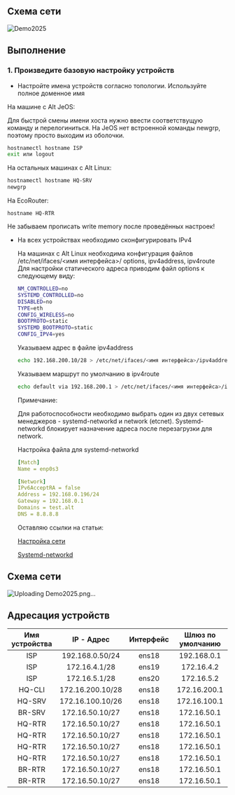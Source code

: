 

## Схема сети 

![Demo2025](https://github.com/user-attachments/assets/84b0a8d8-d8f7-40be-a563-453d1cd6d66c)


## Выполнение
### 1. Произведите базовую настройку устройств

- Настройте имена устройств согласно топологии. Используйте
полное доменное имя

На машине с Alt JeOS:

Для быстрой смены имени хоста нужно ввести соответствущую команду и перелогиниться.
На JeOS нет встроенной команды newgrp, поэтому просто выходим из оболочки. 

``` bash
hostnamectl hostname ISP
exit или logout
```
На остальных машинах с Alt Linux:

```  bash
hostnamectl hostname HQ-SRV
newgrp
```
На EcoRouter:
```
hostname HQ-RTR

```

Не забываем прописать write memory после проведённых настроек!

- На всех устройствах необходимо сконфигурировать IPv4

  На машинах с Alt Linux необходима конфигурация файлов /etc/net/ifaces/<имя интерфейса>/ options, ipv4address, ipv4route
  Для настройки статического адреса приводим файл options к следующему виду:

  ``` bash
  NM_CONTROLLED=no
  SYSTEMD_CONTROLLED=no
  DISABLED=no
  TYPE=eth
  CONFIG_WIRELESS=no
  BOOTPROTO=static
  SYSTEMD_BOOTPROTO=static
  CONFIG_IPV4=yes
  ```
  Указываем адрес в файле ipv4address

  ``` bash
  echo 192.168.200.10/28 > /etc/net/ifaces/<имя интерфейса>/ipv4address
  ```
  Указываем маршрут по умолчанию в ipv4route

  ``` bash
  echo default via 192.168.200.1 > /etc/net/ifaces/<имя интерфейса>/ipv4route
  ```

  Примечание:

  Для работоспособности необходимо выбрать один из двух сетевых менеджеров - systemd-networkd и network (etcnet). Systemd-networkd блокирует назначение адреса после    перезагрузки для network.

   Настройка файла для systemd-networkd
  ``` yml
  [Match]
  Name = enp0s3

  [Network]
  IPv6AcceptRA = false
  Address = 192.168.0.196/24
  Gateway = 192.168.0.1
  Domains = test.alt
  DNS = 8.8.8.8
  ```
  Оставляю ссылки на статьи:

  [Настройка сети](https://www.altlinux.org/%D0%9D%D0%B0%D1%81%D1%82%D1%80%D0%BE%D0%B9%D0%BA%D0%B0_%D1%81%D0%B5%D1%82%D0%B8#Etcnet)

  [Systemd-networkd](https://www.altlinux.org/Systemd-networkd)
  
## Схема сети

![Uploading Demo2025.png…]()

## Адресация устройств

| Имя устройства | IP - Адрес  | Интерфейс | Шлюз по умолчанию | 
|:---------:|:--------------------------:|:--------------------------:|:--------------------:|
|     ISP     |           192.168.0.50/24         |   ens18   |  192.168.0.1        |        
|     ISP     |           172.16.4.1/28          |   ens19 |    172.16.4.2       |        
|     ISP     |           172.16.5.1/28           |   ens20  |   172.16.5.2         |        
|     HQ-CLI     |           172.16.200.10/28            |   ens18   |  172.16.200.1        |  
|     HQ-SRV  |           172.16.100.10/26            |   ens18    | 172.16.100.1       |        
|     BR-SRV     |           172.16.50.10/27          |    ens18   | 172.16.50.1       |  
|     HQ-RTR     |           172.16.50.10/27          |    ens18   | 172.16.50.1       |  
|     HQ-RTR     |           172.16.50.10/27          |    ens18   | 172.16.50.1       |  
|     HQ-RTR     |           172.16.50.10/27          |    ens18   | 172.16.50.1       |  
|     HQ-RTR     |           172.16.50.10/27          |    ens18   | 172.16.50.1       |  
|     BR-RTR    |           172.16.50.10/27          |    ens18   | 172.16.50.1       |  
|     BR-RTR    |           172.16.50.10/27          |    ens18   | 172.16.50.1       |  
